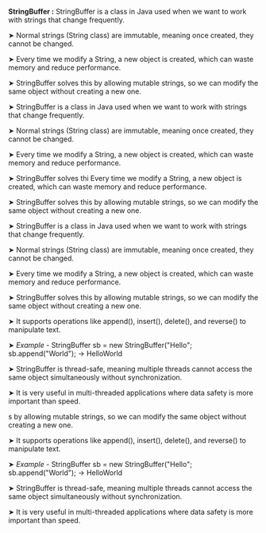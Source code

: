 
**StringBuffer :**
 StringBuffer is a class in Java used when we want to work with strings that change frequently.

➤ Normal strings (String class) are immutable, meaning once created, they cannot be changed.

➤ Every time we modify a String, a new object is created, which can waste memory and reduce performance.

➤ StringBuffer solves this by allowing mutable strings, so we can modify the same object without creating a new one.


➤ StringBuffer is a class in Java used when we want to work with strings that change frequently.

➤ Normal strings (String class) are immutable, meaning once created, they cannot be changed.

➤ Every time we modify a String, a new object is created, which can waste memory and reduce performance.

➤ StringBuffer solves thi Every time we modify a String, a new object is created, which can waste memory and reduce performance.

➤ StringBuffer solves this by allowing mutable strings, so we can modify the same object without creating a new one.


➤ StringBuffer is a class in Java used when we want to work with strings that change frequently.

➤ Normal strings (String class) are immutable, meaning once created, they cannot be changed.

➤ Every time we modify a String, a new object is created, which can waste memory and reduce performance.

➤ StringBuffer solves this by allowing mutable strings, so we can modify the same object without creating a new one.

➤ It supports operations like append(), insert(), delete(), and reverse() to manipulate text.

➤ *Example -* StringBuffer sb = new StringBuffer("Hello"; sb.append("World"); → HelloWorld

➤ StringBuffer is thread-safe, meaning multiple threads cannot access the same object simultaneously without synchronization.

➤ It is very useful in multi-threaded applications where data safety is more important than speed.

s by allowing mutable strings, so we can modify the same object without creating a new one.

➤ It supports operations like append(), insert(), delete(), and reverse() to manipulate text.

➤ *Example -* StringBuffer sb = new StringBuffer("Hello"; sb.append("World"); → HelloWorld

➤ StringBuffer is thread-safe, meaning multiple threads cannot access the same object simultaneously without synchronization.

➤ It is very useful in multi-threaded applications where data safety is more important than speed.


